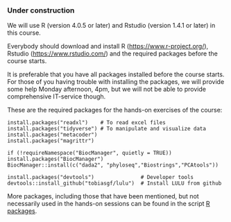 ### Under construction

We will use R (version 4.0.5 or later) and Rstudio (version 1.4.1 or later) in this course. 

Everybody should download and install R (https://www.r-project.org/), Rstudio (https://www.rstudio.com/) and the required packages before the course starts.

It is preferable that you have all packages installed before the course starts. For those of you having trouble with installing the packages, we will provide some help Monday afternoon, 4pm, but we will not be able to provide comprehensive IT-service though.

These are the required packages for the hands-on exercises of the course: 
```
install.packages("readxl")    # To read excel files
install.packages("tidyverse") # To manipulate and visualize data
install.packages("metacoder")
install.packages("magrittr") 

if (!requireNamespace("BiocManager", quietly = TRUE))  install.packages("BiocManager")
BiocManager::install(c("dada2", "phyloseq","Biostrings","PCAtools"))

install.packages("devtools")               # Developer tools
devtools::install_github("tobiasgf/lulu")  # Install LULU from github
```
More packages, including those that have been mentioned, but not necessarily used in the hands-on sessions can be found in the script [R packages](Install_packages.R).